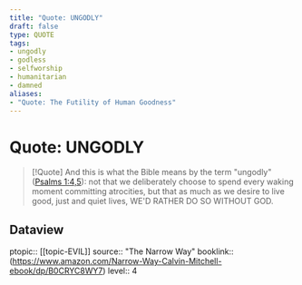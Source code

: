 ```yaml
---
title: "Quote: UNGODLY"
draft: false
type: QUOTE
tags:
- ungodly
- godless
- selfworship
- humanitarian
- damned
aliases:
- "Quote: The Futility of Human Goodness"
---
```


# Quote: UNGODLY
> [!Quote]
> And this is what the Bible means by the term "ungodly" ([Psalms 1:4,5](https://www.biblegateway.com/passage/?search=Psalms+1%3A4-5&version=ESV)): not that we deliberately choose to spend every waking moment committing atrocities, but that as much as we desire to live good, just and quiet lives, WE'D RATHER DO SO WITHOUT GOD.

## Dataview
ptopic:: [[topic-EVIL]]
source:: "The Narrow Way"
booklink:: (https://www.amazon.com/Narrow-Way-Calvin-Mitchell-ebook/dp/B0CRYC8WY7)
level:: 4
